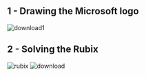 ## 1 - Drawing the Microsoft logo
![download1](https://user-images.githubusercontent.com/72157067/126153579-92fbea6d-6d39-4bdb-825f-391535006fbd.png)

## 2 - Solving  the Rubix
![rubix](https://user-images.githubusercontent.com/72157067/126153414-7f11e548-8f53-4e45-abfd-adde60bfcf84.png)
![download](https://user-images.githubusercontent.com/72157067/126153423-a59dbeac-1f13-4eba-9903-6300e2f5d38e.png)

